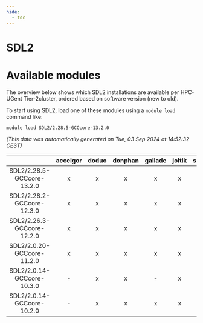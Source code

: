 ```yaml
---
hide:
  - toc
---
```


SDL2
====

# Available modules


The overview below shows which SDL2 installations are available per HPC-UGent Tier-2cluster, ordered based on software version (new to old).

To start using SDL2, load one of these modules using a `module load` command like:

```shell
module load SDL2/2.28.5-GCCcore-13.2.0
```

*(This data was automatically generated on Tue, 03 Sep 2024 at 14:52:32 CEST)*  

| |accelgor|doduo|donphan|gallade|joltik|shinx|skitty|
| :---: | :---: | :---: | :---: | :---: | :---: | :---: | :---: |
|SDL2/2.28.5-GCCcore-13.2.0|x|x|x|x|x|x|x|
|SDL2/2.28.2-GCCcore-12.3.0|x|x|x|x|x|x|x|
|SDL2/2.26.3-GCCcore-12.2.0|x|x|x|x|x|-|x|
|SDL2/2.0.20-GCCcore-11.2.0|x|x|x|x|x|-|x|
|SDL2/2.0.14-GCCcore-10.3.0|-|x|x|-|x|-|x|
|SDL2/2.0.14-GCCcore-10.2.0|-|x|x|x|x|-|x|
